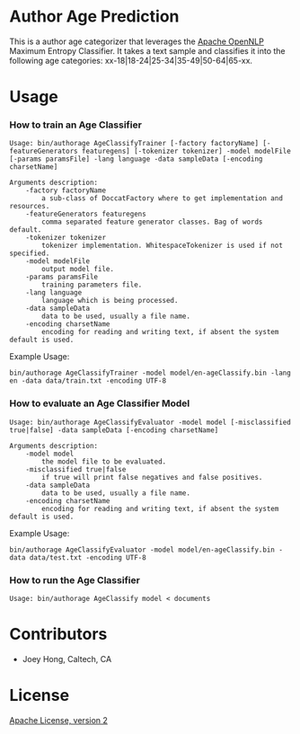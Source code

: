 # Author Age Prediction
This is a author age categorizer that leverages the [Apache OpenNLP](https://opennlp.apache.org/) Maximum Entropy Classifier. It takes a text sample and classifies it into the following age categories: xx-18|18-24|25-34|35-49|50-64|65-xx. 

# Usage
### How to train an Age Classifier

``` shell
Usage: bin/authorage AgeClassifyTrainer [-factory factoryName] [-featureGenerators featuregens] [-tokenizer tokenizer] -model modelFile [-params paramsFile] -lang language -data sampleData [-encoding charsetName]

Arguments description:
	-factory factoryName
        a sub-class of DoccatFactory where to get implementation and resources.
	-featureGenerators featuregens
	    comma separated feature generator classes. Bag of words default.
	-tokenizer tokenizer
        tokenizer implementation. WhitespaceTokenizer is used if not specified.
	-model modelFile
        output model file.
	-params paramsFile
	    training parameters file.
	-lang language
	    language which is being processed.
	-data sampleData
	    data to be used, usually a file name.
	-encoding charsetName
	    encoding for reading and writing text, if absent the system default is used.
```
Example Usage:
``` shell
bin/authorage AgeClassifyTrainer -model model/en-ageClassify.bin -lang en -data data/train.txt -encoding UTF-8
```

### How to evaluate an Age Classifier Model

```shell
Usage: bin/authorage AgeClassifyEvaluator -model model [-misclassified true|false] -data sampleData [-encoding charsetName]

Arguments description:
	-model model
		the model file to be evaluated.
	-misclassified true|false
		if true will print false negatives and false positives.
	-data sampleData
		data to be used, usually a file name.
	-encoding charsetName
		encoding for reading and writing text, if absent the system default is used.
```

Example Usage:
```shell
bin/authorage AgeClassifyEvaluator -model model/en-ageClassify.bin -data data/test.txt -encoding UTF-8
```

### How to run the Age Classifier

```shell
Usage: bin/authorage AgeClassify model < documents
```

# Contributors
* Joey Hong, Caltech, CA

# License 
[Apache License, version 2](http://www.apache.org/licenses/LICENSE-2.0)
